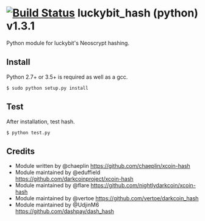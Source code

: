 [![Build Status](https://travis-ci.org/camenlx/luckybit_hash.svg?branch=master)](https://travis-ci.org/camenlx/luckybit_hash)
luckybit_hash (python) v1.3.1
===========================

Python module for luckybit's Neoscrypt hashing.


Install
-------

Python 2.7+ or 3.5+ is required as well as a gcc.

    $ sudo python setup.py install


Test
-------

After installation, test hash.

    $ python test.py

Credits
-------

* Module written by @chaeplin https://github.com/chaeplin/xcoin-hash
* Module maintained by @eduffield https://github.com/darkcoinproject/xcoin-hash
* Module maintained by @flare https://github.com/nightlydarkcoin/xcoin-hash
* Module maintained by @vertoe https://github.com/vertoe/darkcoin_hash
* Module maintained by @UdjinM6 https://github.com/dashpay/dash_hash
